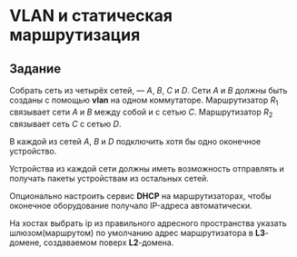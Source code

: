 # VLAN и статическая маршрутизация

## Задание

Собрать сеть из четырёх сетей, — *A*, *B*, *C* и *D*. Сети *A* и *B* должны быть созданы с помощью **vlan** на одном коммутаторе. Маршрутизатор $R_1$ связывает сети *A* и *B* между собой и с сетью *C*. Маршрутизатор $R_2$ связывает сеть *C* с сетью *D*.

В каждой из сетей *A*, *B* и *D* подключить хотя бы одно оконечное устройство.

Устройства из каждой сети должны иметь возможность отправлять и получать пакеты устройствам из остальных сетей.

Опционально настроить сервис **DHCP** на маршрутизаторах, чтобы оконечное оборудование получало IP-адреса автоматически.

На хостах выбрать ip из правильного адресного пространства указать шлюзом(маршрутом) по умолчанию адрес маршрутизатора в **L3**-домене, создаваемом поверх **L2**-домена.
